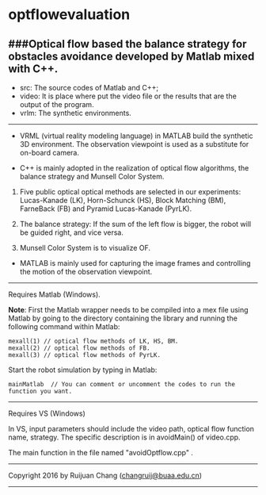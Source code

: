 # optflowevaluation

###Optical flow based the balance strategy for obstacles avoidance developed by Matlab mixed with C++. 
--------------------------------------------------------------------------------------------------------------------------------------------------


* src: The source codes of Matlab and C++;
* video: It is place where put the video file or the results that are the output of the program. 
* vrlm: The synthetic environments.

--------------------------------------------------------------------------------------------------------------------------------------------------


* VRML (virtual reality modeling language) in MATLAB build the synthetic 3D environment. 
The observation viewpoint is used as a substitute for on-board camera.


* C++ is mainly adopted in the realization of optical flow algorithms, the balance strategy and Munsell Color System. 

>
1. Five public optical optical methods are selected in our experiments: Lucas-Kanade (LK), Horn-Schunck (HS), Block Matching (BM),
FarneBack (FB) and Pyramid Lucas-Kanade (PyrLK).
>
2. The balance strategy: If the sum of the left flow is bigger, the robot will be guided right, and vice versa.  
>
3. Munsell Color System is to visualize OF.

* MATLAB is mainly used for capturing the image frames and controlling the motion of the observation viewpoint.


--------------------------------------------------------------------------------------------------------------------------------------------------


Requires Matlab (Windows).


**Note**: First the Matlab wrapper needs to be compiled into a mex file using Matlab by going to the directory containing the library 
and running the following command within Matlab:

``` 
mexall(1) // optical flow methods of LK, HS, BM. 
mexall(2) // optical flow methods of FB. 
mexall(3) // optical flow methods of PyrLK. 
```


Start the robot simulation by typing in Matlab:

```
mainMatlab  // You can comment or uncomment the codes to run the function you want.
```

--------------------------------------------------------------------------------------------------------------------------------------------------


Requires VS (Windows)

In VS, input parameters should include the video path, optical flow function name, strategy. The specific description is in avoidMain() of video.cpp.

The main function in the file named "avoidOptflow.cpp" .


------------------------------------------------------------------------------

Copyright 2016 by Ruijuan Chang (changruij@buaa.edu.cn)


******************************************************************************
